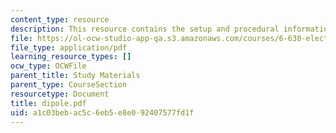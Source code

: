 ```yaml
---
content_type: resource
description: This resource contains the setup and procedural information for Dipoles.
file: https://ol-ocw-studio-app-qa.s3.amazonaws.com/courses/6-630-electromagnetics-fall-2006/a1c03bebac5c6eb5e8e092407577fd1f_dipole.pdf
file_type: application/pdf
learning_resource_types: []
ocw_type: OCWFile
parent_title: Study Materials
parent_type: CourseSection
resourcetype: Document
title: dipole.pdf
uid: a1c03beb-ac5c-6eb5-e8e0-92407577fd1f
---
```

